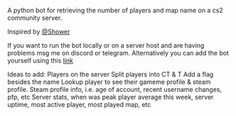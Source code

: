 A python bot for retrieving the number of players and map name on a cs2 community server.

Inspired by [@Shower](https://github.com/showerhandal)

If you want to run the bot locally or on a server host and are having problems msg me on discord or telegram.
Alternatively you can add the bot yourself using this [link](https://discord.com/oauth2/authorize?client_id=1222724707044950058&permissions=551903380544&scope=bot)

Ideas to add:
Players on the server
Split players into CT & T
Add a flag besides the name
Lookup player to see their gameme profile & steam profile.
Steam profile info, i.e. age of account, recent username changes, pfp, etc
Server stats, when was peak player average this week, server uptime, most active player, most played map, etc
